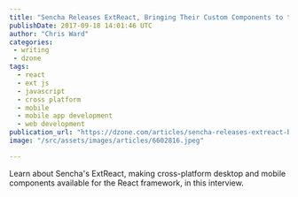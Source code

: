 ```yaml
---
title: "Sencha Releases ExtReact, Bringing Their Custom Components to the React..."
publishDate: 2017-09-18 14:01:46 UTC
author: "Chris Ward"
categories:
 - writing
 - dzone
tags:
  - react
  - ext js
  - javascript
  - cross platform
  - mobile
  - mobile app development
  - web development
publication_url: "https://dzone.com/articles/sencha-releases-extreact-bringing-their-custom-com"
image: "/src/assets/images/articles/6602816.jpeg"

---
```

Learn about Sencha's ExtReact, making cross-platform desktop and mobile components available for the React framework, in this interview.

